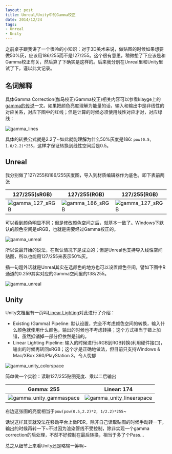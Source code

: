 ```yaml
---
layout: post
title: Unreal/Unity中的Gamma校正
date: 2014/12/24
tags:
- Unreal
- Unity
---
```


之前桌子跟我讲了一个很冷的小知识：对于3D美术来说，做贴图的时候如果想要做50%灰，应该用186/255而不是127/255。这个很有意思，稍微想了下应该是和Gamma校正有关，然后算了下确实是这样的。后来我分别在Unreal里和Unity里试了下，谨以此文记录。

## 名词解释

具体Gamma Correction(伽马校正/Gamma校正)相关内容可以参看klayge上的[gamma的传说](http://www.klayge.org/2011/02/26/gamma%E7%9A%84%E4%BC%A0%E8%AF%B4/)一文。如果把颜色亮度理解为能量的话，输入和输出中是非线性的对应关系，对应下图中的红线；但是计算的时候必须使用线性对应才对，对应绿线：

![gamma_lines](/images/gamma_lines.png)

<!--more-->

具体的转换公式就是2.2了~如此就能理解为什么50%灰度是186: `pow(0.5, 1.0/2.2)*255`，这样才保证转换到线性空间后是0.5。

## Unreal

我分别做了127/255和186/255灰度图，导入到材质编辑器作为底色，即下表前两张

| 127/255(sRGB) | 127/255(RGB) | 127/255(RGB) |
|----------------------------------------------------------|----------------------------------------------------------|----------------------------------------------------------|
| ![gamma_127_sRGB](/images/gamma_127_sRGB.png) | ![gamma_186_sRGB](/images/gamma_186_sRGB.png) | ![gamma_127_sRGB](/images/gamma_127_sRGB.png) |

可以看到颜色明显不同；但是修改颜色空间之后，就基本一致了。Windows下默认的颜色空间是sRGB，也就是需要经过Gamma校正的。

![gamma_unreal](/images/gamma_unreal.png)

所以说最开始的说法，在默认情况下是成立的；但是Unreal也支持导入线性空间贴图，所以也能用127/255来表示50%灰。

插一句题外话就是Unreal其实在选颜色的地方也可以设置颜色空间，譬如下图中R通道的0.259其实对应的Gamma空间里的138/255。

![gamma_unreal](/images/gamma_unreal2.png)

## Unity

Unity文档里有一页叫[Linear Lighting](http://docs.unity3d.com/Manual/LinearLighting.html)对此进行了介绍：

- Existing (Gamma) Pipeline: 默认设置，完全不考虑颜色空间的转换，输入什么颜色就使用什么颜色，输出的时候也不考虑转换；这个方式相当于错上加错，虽然抵销掉一部分但依然是错的。
- Linear Lighting Pipeline: 输入的时候进行sRGB到RGB转换(利用硬件接口)，输出的时候再转回sRGB；这个才是正确地做法，但目前只支持Windows & Mac/XBox 360/PlayStation 3，令人忧郁

![gamma_unity_colorspace](/images/gamma_unity_colorspace.png)

简单做一个实验：读取127/255贴图亮度、乘以二后输出

| Gamma: 255 | Linear: 174 |
|--------------------------------------------------------------------------|----------------------------------------------------------------------------|
| ![gamma_unity_gammaspace](/images/gamma_unity_gammaspace.png) | ![gamma_unity_linearspace](/images/gamma_unity_linearspace.png) |

右边这张图的亮度相当于`pow(pow(0.5,2.2)*2, 1/2.2)*255`~

话说这样其实就没法在移动平台上做PBR，除非自己读取贴图的时候手动转一下，输出的时候再转一下~不过因为渲染管线不受控制，除非实现一个gamma correction的后处理，不然不好控制在最后转换，相当于多了个Pass...

总之从细节上来看Unity还是略输一筹啊~